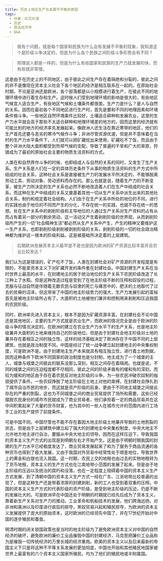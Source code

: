 ```yaml
---
title: 历史上地区生产与发展不平衡的原因
tags:
  - 作者：红花烂漫
  - 历史
  - 政治经济学
  - Q&A
---
```


> 我有个问题，就是每个国家和民族为什么会有发展不平衡的现象，我知道这个是阶级斗争决定的，但是为什么各个民族之间阶级斗争形势会有不同？

> 照理说人都是一样的，但是为什么有些国家和民族的生产力就发展的快，而有些就非常慢。


这是由于在历史上的不同地区，由于彼此之间生产存在着隔绝和分裂的，彼此之间的并不是像现在资本主义社会下各个地区的经济是相互联系在一起的。在原始社会时期，不论是亚洲还是欧洲，各个部落都是以小规模进行着生产，在彼此不同的地理环境中进行着生存和生产。这时候人们受到地理环境的影响是很大的，有些地区气候宜人适合生产，有些地区气候和土壤条件都很差。生产力是什么？是人与自然的关系。因而在最初各个不同地区进行生产时，首先是要和不同的地理因素和环境条件做斗争。一些地区自然环境条件比较好，土壤适合耕种和发展农业，这里的生产力水平就会高于那些不太适合耕种和地理环境差的地方的，因而这里的经济就有可能比别的地方的经济率先发展起来。像欧洲人还生活在靠近寒带的地区，他们的生产首先还要与恶劣的寒冷气候作斗争；非洲尽管资源优渥，但是并不意味着在当时的生产力水平条件下，人们就可以把矿藏挖出来使用，矿藏吃不了饭，而且由于整个非洲大陆大面积都受到热带气候的支配，导致了普遍的干旱和广大的草原，狩猎成为了最初的原始社会主要的物质生活资料的方式。

人类在和自然界作斗争的时候，也即结成人与自然的关系的同时，又发生了生产关系。生产关系是人们在一定的具体历史条件下从事的物质生活资料的生产方式中所结成的社会关系，这种社会关系是直接被生产力的发展水平所决定的，不能够脱离劳动工具、劳动对象、劳动资料而存在的。那么也就是说，随着生产力的不断变革，被生产力所决定的生产关系也必然不断地改造着人们在生产中结成的社会关系，而这种在生产中结成的关系又奠基着其他一切从生产关系中派生出来的其他社会关系，制约和规定着社会结构。人们由于在生产关系中所处的地位的不同，进行的实践也由于地位的不同而产生的分化，不存在统一的实践，也就不存在统一的思想。处在生产关系中的剥削阶级和主导地位的人通过生产关系对生产资料的占有从而占有着另一部分的剩余劳动，这一活动又产生着剥削阶级的世界观，从而剥削阶级所产生的一切“社会精神生活”都必然从生产关系中产生，产生的精神又要维护这一生产关系，也即剥削阶级剥削被剥削阶级的关系，剥削阶级的一切的社会政治精神都为维护这一根本的阶级利益。这是被基础所决定着的上层建筑。


> 后期欧洲发展资本主义最早是不是也是因为欧洲的矿产资源比较丰富并且农业比较发达？


我们认为这是错误的，矿产吃不了饭，人类在封建社会对矿产资源的开发程度是有限的，不能拿资本主义下对矿藏开发的条件套在封建社会。中国封建生产关系在当时世界上最高的水平，在封建地主的居于统治地位的生产关系下农民阶级改造了长江种上了水稻，但是这种改造过程是受到了在地主阶级不断的压榨和奴役的过程，克服与征战自然是伴随着无数农民与奴隶的死亡与痛苦中的，肥沃的土地取代了过去的贫瘠的沼泽，但这带来了中国的地主阶级势力的强大，生产力发展引起的富裕首先是被地主阶级所占有了，大面积的土地被他们兼并和控制用来剥削和压迫我国的农民阶级。

同时，欧洲率先进入资本主义，根本不是因为矿藏资源丰富。在封建社会不论中国还是其他地区，主要的生产方式就是农业生产，而欧洲的情况完全是由于欧洲的阶级斗争的情况决定的。在欧洲的建立在农业生产力水平下的生产关系，也是地主阶级兼并大面积的土地来维持自己的阶级地位。但是由于封建社会地主阶级对土地的兼并存在着相互之间的独立性，这样的经济基础决定了欧洲存在于中国不同的上层建筑，也就是政治制度不同。中国是经过了统一战争建立起封建地主的中央集权制度，可是欧洲不是。由于封建地主生产本来就具有相互独立性，进行着土地割据，因而这种条件下欧洲不同国家的政治制度也是分封制，地主成为了一个城堡的主人，城堡与城堡之间彼此的联系没那么深刻，相互之间存在着隔阂。也就是说，不同的城堡之间的压迫程度都不尽相同，彼此之间的阶级矛盾有的缓和有的深刻，而较为缓和的地区由于存在着农民反对地主阶级的斗争，为一些农民冲破农奴制的枷锁提供了条件。一些农奴挣脱了地主阶级在土地上对他的束缚，在封建社会挣扎到了城市自治市民的地步，而这就是资产阶级的前身。更由于不同地主城堡之间彼此存在的严重的割裂，这也为不同城堡之间的商业贸易提供了场所和需要。这些已经摆脱农民身份的城市市民就成为了商业贸易者，他们承担着一定的商品贸易并在这中间积累起来了大量的货币财富，也为其中的一些人在城市允许的范围内进行工场手工业的生产提供了前提条件。

可是中国不同，中国尽管也不能不存在着因大地主阶级土地兼并导致的土地割裂的状态，但是由于上层建筑中建立起了强大的封建地主中央集权制度，中央大地主不允许地方地主进行自治，要服从中央大地主的领导。因而在这样压迫下，导致我国的资本主义生产方式的出现是到明朝左右才开始产生。这是由于明朝时期我国的封建的生产力水平已经极度发达了，商业贸易发展起来了和为了服务于商品流通的各种货币也得到了极大发展，又由于我国对外贸易中经常性处于顺差地位，导致世界上的黄金和白银也流入我国。这一时期，农民上交的地租也由过去的实物地租转为了货币地租，资本主义的生产方式也在江南地带小范围的发展了起来。但是由于地主阶级的压迫以及统治的腐朽和没落，也在一定程度上阻碍着中国的资本主义生产方式发展，到了清朝中国的资本主义生产方式一经在广东、江浙地带比较普遍的出现了，但是这种生产还是带着浓厚的封建剥削，新的工人也受到着双重的压榨。中国的资本主义生产方式的代表阶级的资产阶级，是受到地主阶级的压迫，仍是不断的发展壮大的。可是欧洲早在中国还处于明朝的时期就已经先后成为了资本主义，靠着新生产关系对生产力的推动，工业革命和帆船技术的发展，他们跨海远扬，对非洲和美洲以及印度进行疯狂的掠夺，黑奴贸易兴起和殖民掠夺，为欧洲的资本主义发展提供了庞大的原始资本，这时欧洲的已经领先中国了，并在17世纪开始对中国的逐步殖民和蚕食。

明清时期的闭关锁国政策也是当时的地主阶级为了避免欧洲资本主义对中国的自然经济的破坏，避免欧洲的廉价工业品摧毁中国的封建经济，马克思把廉价工业品称为是摧毁一切传统经济的万里长城的经济重炮。欧美的资本主义以及后来最新的帝国主义下只是将这种不平等关系发展的更加彻底，中国也开始和其他殖民地国家被世界上最富有的六个资本主义国家所殖民，均为了他们的殖民地或半附属国。